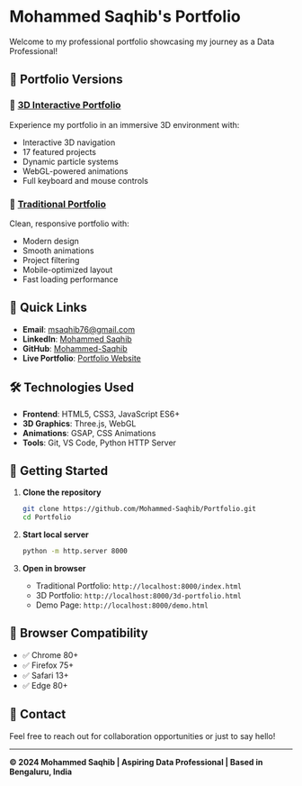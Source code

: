 # Mohammed Saqhib's Portfolio

Welcome to my professional portfolio showcasing my journey as a Data Professional!

## 🌟 Portfolio Versions

### 🚀 [3D Interactive Portfolio](3d-portfolio.html)
Experience my portfolio in an immersive 3D environment with:
- Interactive 3D navigation
- 17 featured projects
- Dynamic particle systems
- WebGL-powered animations
- Full keyboard and mouse controls

### 📄 [Traditional Portfolio](index.html)
Clean, responsive portfolio with:
- Modern design
- Smooth animations
- Project filtering
- Mobile-optimized layout
- Fast loading performance

## 🎯 Quick Links

- **Email**: [msaqhib76@gmail.com](mailto:msaqhib76@gmail.com)
- **LinkedIn**: [Mohammed Saqhib](http://www.linkedin.com/in/mohammed-saqhib-87b8b325a)
- **GitHub**: [Mohammed-Saqhib](https://github.com/Mohammed-Saqhib)
- **Live Portfolio**: [Portfolio Website](https://mohammed-saqhib.github.io/Portfolio/)

## 🛠️ Technologies Used

- **Frontend**: HTML5, CSS3, JavaScript ES6+
- **3D Graphics**: Three.js, WebGL
- **Animations**: GSAP, CSS Animations
- **Tools**: Git, VS Code, Python HTTP Server

## 🚦 Getting Started

1. **Clone the repository**
   ```bash
   git clone https://github.com/Mohammed-Saqhib/Portfolio.git
   cd Portfolio
   ```

2. **Start local server**
   ```bash
   python -m http.server 8000
   ```

3. **Open in browser**
   - Traditional Portfolio: `http://localhost:8000/index.html`
   - 3D Portfolio: `http://localhost:8000/3d-portfolio.html`
   - Demo Page: `http://localhost:8000/demo.html`

## 📱 Browser Compatibility

- ✅ Chrome 80+
- ✅ Firefox 75+
- ✅ Safari 13+
- ✅ Edge 80+

## 📧 Contact

Feel free to reach out for collaboration opportunities or just to say hello!

---

**© 2024 Mohammed Saqhib | Aspiring Data Professional | Based in Bengaluru, India**

